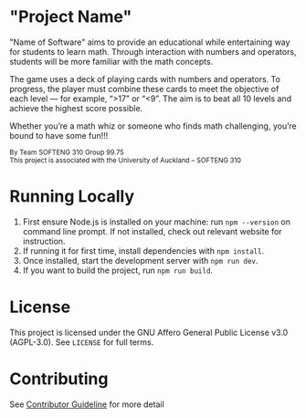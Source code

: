 
# "Project Name"
"Name of Software" aims to provide an educational while entertaining way for students to learn math. Through interaction with numbers and operators, students will be more familiar with the math concepts.

The game uses a deck of playing cards with numbers and operators. To progress, the player must combine these cards to meet the objective of each level — for example, “>17” or “<9”. The aim is to beat all 10 levels and achieve the highest score possible.  

Whether you’re a math whiz or someone who finds math challenging, you’re bound to have some fun!!!

<sub>By Team SOFTENG 310 Group 99.75</sub>  
<sub>This project is associated with the University of Auckland – SOFTENG 310</sub>

# Running Locally
1. First ensure Node.js is installed on your machine: run `npm --version` on command line prompt. If not installed, check out relevant website for instruction.
2. If running it for first time, install dependencies with `npm install`.
3. Once installed, start the development server with `npm run dev`.
4. If you want to build the project, run `npm run build`.

# License
This project is licensed under the GNU Affero General Public License v3.0 (AGPL-3.0). See `LICENSE` for full terms.

# Contributing  
See [Contributor Guideline](https://github.com/SOFTGEN310-Group-99-75/JOhn-Repository/blob/main/CONTRIBUTING.md) for more detail 
